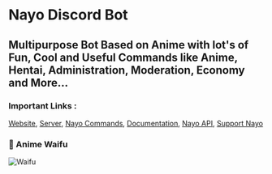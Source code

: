 # Nayo Discord Bot
## Multipurpose Bot Based on Anime with lot's of Fun, Cool and Useful Commands like Anime, Hentai, Administration, Moderation, Economy and More...

### Important Links :
[Website](https://nayobot.moe),
[Server](https://discord.gg/J33NPfctv4),
[Nayo Commands](https://nayobot.moe/commands),
[Documentation](https://docs.nayobot.moe),
[Nayo API](https://docs.nayobot.moe#content-nayo-api),
[Support Nayo](https://nayobot.moe/premium)

### 🌸 Anime Waifu

![Waifu](https://nayobot.moe/img/pre-3.3.png)
